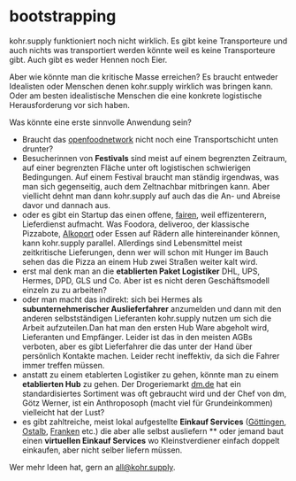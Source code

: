 # bootstrapping

kohr.supply funktioniert noch nicht wirklich. Es gibt keine Transporteure und auch nichts was transportiert werden könnte weil es keine Transporteure gibt. Auch gibt es weder Hennen noch Eier.

Aber wie könnte man die kritische Masse erreichen? Es braucht entweder Idealisten oder Menschen denen kohr.supply wirklich was bringen kann. Oder am besten idealistische Menschen die eine konkrete logistische Herausforderung vor sich haben.

Was könnte eine erste sinnvolle Anwendung sein?

* Braucht das [openfoodnetwork](https://openfoodnetwork.org) nicht noch eine Transportschicht unten drunter?
* Besucherinnen von __Festivals__ sind meist auf einem begrenzten Zeitraum, auf einer begrenzten Fläche unter oft logistischen schwierigen Bedingungen. Auf einem Festival braucht man ständig irgendwas, was man sich gegenseitig, auch dem Zeltnachbar mitbringen kann. Aber viellicht dehnt man dann kohr.supply auf auch das die An- und Abreise davor und dannach aus.  
* oder es gibt ein Startup das einen offene, [fairen](http://www.sueddeutsche.de/wirtschaft/radkuriere-fuer-cent-trinkgeld-durch-den-regen-1.3565389), weil effizenterern, Lieferdienst aufmacht. Was Foodora, deliveroo, der klassische Pizzabote, [Alkoport](http://www.alkoport.de/) oder Essen auf Rädern alle hintereinander können, kann kohr.supply parallel. Allerdings sind Lebensmittel meist zeitkritische Lieferungen, denn wer will schon mit Hunger im Bauch sehen das die Pizza an einem Hub zwei Straßen weiter kalt wird.
* erst mal denk man an die __etablierten Paket Logistiker__ DHL, UPS, Hermes, DPD, GLS und Co. Aber ist es nicht deren Geschäftsmodell einzeln zu zu arbeiten? 
* oder man macht das indirekt: sich bei Hermes als __subunternehmerischer Auslieferfahrer__ anzumelden und dann mit den anderen selbstständigen Lieferanten kohr.supply nutzen um sich die Arbeit aufzuteilen.Dan hat man den ersten Hub Ware abgeholt wird, Lieferanten und Empfänger. Leider ist das in den meisten AGBs verboten, aber es gibt Lieferfahrer die das unter der Hand über persönlich Kontakte machen. Leider recht ineffektiv, da sich die Fahrer immer treffen müssen.
* anstatt zu einem etablerten Logistiker zu gehen, könnte man zu einem __etablierten Hub__ zu gehen. Der Drogeriemarkt [dm.de](//dm.de) hat ein standardisiertes Sortiment was oft gebraucht wird und der Chef von dm, Götz Werner, ist ein Anthroposoph (macht viel für Grundeinkommen) vielleicht hat der Lust?
* es gibt zahltreiche, meist lokal aufgestellte __Einkauf Services__ ([Göttingen](https://www.einkaufsservice-goettingen.de), [Ostalb](https://www.einkaufsservice-ostalb.de), [Franken](http://www.bringbiene.de) etc.) die aber alle selbst ausliefern
** oder jemand baut einen __virtuellen Einkauf Services__ wo Kleinstverdiener einfach doppelt einkaufen, aber nicht selber liefern müssen.


Wer mehr Ideen hat, gern an [all@kohr.supply](mailto:all@kohr.supply).   
